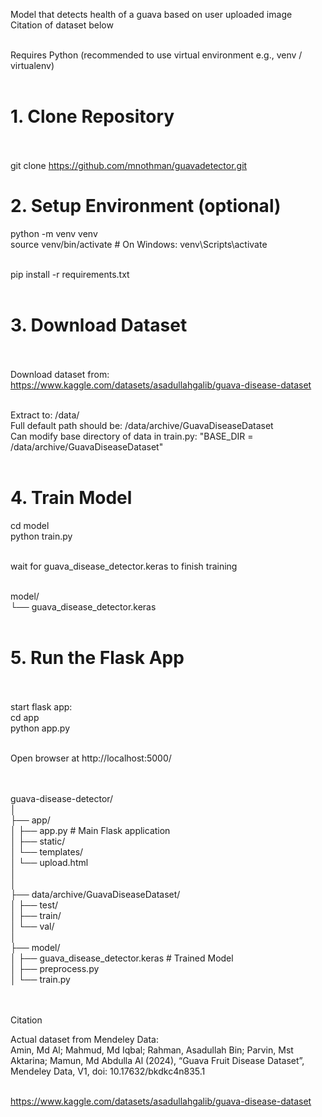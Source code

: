 Model that detects health of a guava based on user uploaded image <br/>
Citation of dataset below <br/> <br/>

Requires Python (recommended to use virtual environment e.g., venv / virtualenv) <br/> <br/>

# 1. Clone Repository <br/> <br/>

git clone https://github.com/mnothman/guavadetector.git <br/>


# 2. Setup Environment (optional) <br/>
python -m venv venv <br/>
source venv/bin/activate  # On Windows: venv\Scripts\activate <br/><br/>

pip install -r requirements.txt <br/><br/>

# 3. Download Dataset <br/><br/>

Download dataset from: https://www.kaggle.com/datasets/asadullahgalib/guava-disease-dataset <br/><br/>

Extract to: /data/ <br/>
Full default path should be: /data/archive/GuavaDiseaseDataset <br/>
Can modify base directory of data in train.py: "BASE_DIR = /data/archive/GuavaDiseaseDataset" <br/> <br/>

# 4. Train Model <br/>
cd model <br/>
python train.py <br/><br/>

wait for guava_disease_detector.keras to finish training <br/><br/>

model/ <br/>
└── guava_disease_detector.keras <br/> <br/>

# 5. Run the Flask App <br/><br/>

start flask app: <br/>
cd app <br/>
python app.py <br/><br/>

Open browser at http://localhost:5000/ <br/><br/><br/>



guava-disease-detector/ <br/>
│ <br/>
├── app/ <br/>
│   ├── app.py                       # Main Flask application <br/>
│   ├── static/ <br/>
│   └── templates/ <br/>
│       └── upload.html <br/>
│ <br/>
│ <br/>
├── data/archive/GuavaDiseaseDataset/ <br/>
│                                ├── test/ <br/>
│                                ├── train/ <br/>
│                                └── val/  <br/>
│ <br/>
├── model/ <br/>
│   ├── guava_disease_detector.keras # Trained Model <br/>
│   ├── preprocess.py <br/>
│   └── train.py <br/><br/><br/>


Citation <br/>

Actual dataset from Mendeley Data: <br/>
Amin, Md Al; Mahmud, Md Iqbal; Rahman, Asadullah Bin; Parvin, Mst Aktarina; Mamun, Md Abdulla Al (2024), “Guava Fruit Disease Dataset”, Mendeley Data, V1, doi: 10.17632/bkdkc4n835.1 <br/><br/>

https://www.kaggle.com/datasets/asadullahgalib/guava-disease-dataset <br/>
